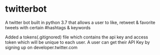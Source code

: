 # twitterbot
A twitter bot built in python 3.7 that allows a user to like, retweet & favorite tweets with certain #hashtags & keywords 

Added a tokens(.gitignored) file which contains the api key and access token which will be unique to each user. A user can get their API Key by signing up on developer.twitter.com 

